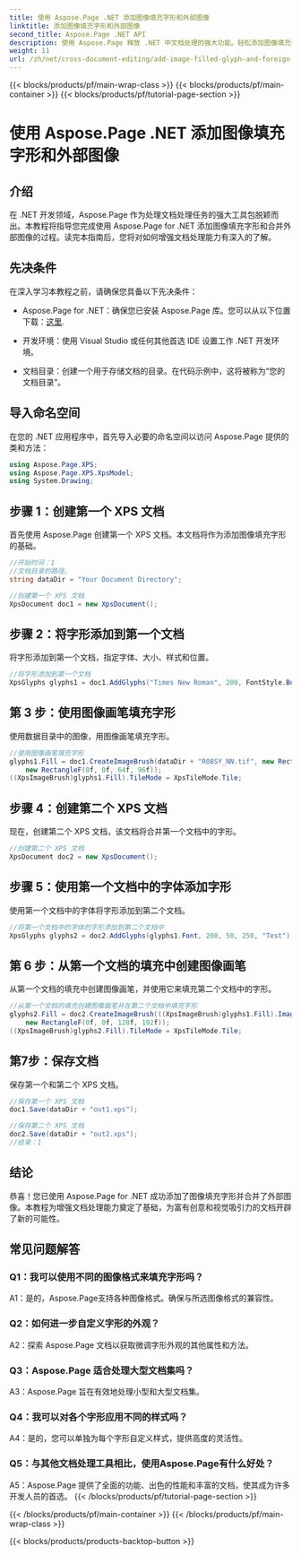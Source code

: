 ```yaml
---
title: 使用 Aspose.Page .NET 添加图像填充字形和外部图像
linktitle: 添加图像填充字形和外部图像
second_title: Aspose.Page .NET API
description: 使用 Aspose.Page 释放 .NET 中文档处理的强大功能。轻松添加图像填充的字形。增强视觉效果并简化您的工作流程。
weight: 11
url: /zh/net/cross-document-editing/add-image-filled-glyph-and-foreign-image/
---
```


{{< blocks/products/pf/main-wrap-class >}}
{{< blocks/products/pf/main-container >}}
{{< blocks/products/pf/tutorial-page-section >}}

# 使用 Aspose.Page .NET 添加图像填充字形和外部图像

## 介绍

在 .NET 开发领域，Aspose.Page 作为处理文档处理任务的强大工具包脱颖而出。本教程将指导您完成使用 Aspose.Page for .NET 添加图像填充字形和合并外部图像的过程。读完本指南后，您将对如何增强文档处理能力有深入的了解。

## 先决条件

在深入学习本教程之前，请确保您具备以下先决条件：

-  Aspose.Page for .NET：确保您已安装 Aspose.Page 库。您可以从以下位置下载：[这里](https://releases.aspose.com/page/net/).

- 开发环境：使用 Visual Studio 或任何其他首选 IDE 设置工作 .NET 开发环境。

- 文档目录：创建一个用于存储文档的目录。在代码示例中，这将被称为“您的文档目录”。

## 导入命名空间

在您的 .NET 应用程序中，首先导入必要的命名空间以访问 Aspose.Page 提供的类和方法：

```csharp
using Aspose.Page.XPS;
using Aspose.Page.XPS.XpsModel;
using System.Drawing;
```

## 步骤 1：创建第一个 XPS 文档

首先使用 Aspose.Page 创建第一个 XPS 文档。本文档将作为添加图像填充字形的基础。

```csharp
//开始时间：1
//文档目录的路径。
string dataDir = "Your Document Directory";

//创建第一个 XPS 文档
XpsDocument doc1 = new XpsDocument();
```

## 步骤 2：将字形添加到第一个文档

将字形添加到第一个文档，指定字体、大小、样式和位置。

```csharp
//将字形添加到第一个文档
XpsGlyphs glyphs1 = doc1.AddGlyphs("Times New Roman", 200, FontStyle.Bold, 50, 250, "Test");
```

## 第 3 步：使用图像画笔填充字形

使用数据目录中的图像，用图像画笔填充字形。

```csharp
//使用图像画笔填充字形
glyphs1.Fill = doc1.CreateImageBrush(dataDir + "R08SY_NN.tif", new RectangleF(0f, 0f, 128f, 192f),
    new RectangleF(0f, 0f, 64f, 96f));
((XpsImageBrush)glyphs1.Fill).TileMode = XpsTileMode.Tile;
```

## 步骤 4：创建第二个 XPS 文档

现在，创建第二个 XPS 文档，该文档将合并第一个文档中的字形。

```csharp
//创建第二个 XPS 文档
XpsDocument doc2 = new XpsDocument();
```

## 步骤 5：使用第一个文档中的字体添加字形

使用第一个文档中的字体将字形添加到第二个文档。

```csharp
//将第一个文档中的字体的字形添加到第二个文档中
XpsGlyphs glyphs2 = doc2.AddGlyphs(glyphs1.Font, 200, 50, 250, "Test");
```

## 第 6 步：从第一个文档的填充中创建图像画笔

从第一个文档的填充中创建图像画笔，并使用它来填充第二个文档中的字形。

```csharp
//从第一个文档的填充创建图像画笔并在第二个文档中填充字形
glyphs2.Fill = doc2.CreateImageBrush(((XpsImageBrush)glyphs1.Fill).Image, new RectangleF(0f, 0f, 128f, 192f),
    new RectangleF(0f, 0f, 128f, 192f));
((XpsImageBrush)glyphs2.Fill).TileMode = XpsTileMode.Tile;
```

## 第7步：保存文档

保存第一个和第二个 XPS 文档。

```csharp
//保存第一个 XPS 文档
doc1.Save(dataDir + "out1.xps");

//保存第二个 XPS 文档
doc2.Save(dataDir + "out2.xps");
//结束：1
```

## 结论

恭喜！您已使用 Aspose.Page for .NET 成功添加了图像填充字形并合并了外部图像。本教程为增强文档处理能力奠定了基础，为富有创意和视觉吸引力的文档开辟了新的可能性。

## 常见问题解答

### Q1：我可以使用不同的图像格式来填充字形吗？

A1：是的，Aspose.Page支持各种图像格式。确保与所选图像格式的兼容性。

### Q2：如何进一步自定义字形的外观？

A2：探索 Aspose.Page 文档以获取微调字形外观的其他属性和方法。

### Q3：Aspose.Page 适合处理大型文档集吗？

A3：Aspose.Page 旨在有效地处理小型和大型文档集。

### Q4：我可以对各个字形应用不同的样式吗？

A4：是的，您可以单独为每个字形自定义样式，提供高度的灵活性。

### Q5：与其他文档处理工具相比，使用Aspose.Page有什么好处？

A5：Aspose.Page 提供了全面的功能、出色的性能和丰富的文档，使其成为许多开发人员的首选。
{{< /blocks/products/pf/tutorial-page-section >}}

{{< /blocks/products/pf/main-container >}}
{{< /blocks/products/pf/main-wrap-class >}}

{{< blocks/products/products-backtop-button >}}
